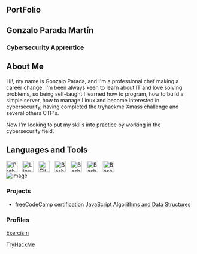 ## PortFolio
## Gonzalo Parada Martín
### Cybersecurity Apprentice

## About Me
Hi!, my name is Gonzalo Parada, and I'm a professional chef making a career change. I'm been always keen to learn about IT and love solving problems, so being self-taught I learned how to program, how to build a simple server, how to manage Linux and become interested in cybersecurity, having completed the tryhackme Xmass challenge and several others CTF's.
	
Now I'm looking to put my skills into practice by working in the cybersecurity field.

## Languages and Tools

 <img align="left" alt="Python" width="30px" style="padding-right:10px;" src="https://cdn.jsdelivr.net/gh/devicons/devicon/icons/python/python-original.svg" /> 
 <img align="left" alt="Linux" width="30px" style="padding-right:10px;" src="https://cdn.jsdelivr.net/gh/devicons/devicon/icons/linux/linux-original.svg" />
 <img align="left" alt="GitHub" width="30px" style="padding-right:10px;" src="https://cdn.jsdelivr.net/gh/devicons/devicon/icons/github/github-original.svg" />
 <img align="left" alt="Bash" width="30px" style="padding-right:10px;" src="https://cdn.jsdelivr.net/gh/devicons/devicon/icons/bash/bash-original.svg" />
 <img align="left" alt="Bash" width="30px" style="padding-right:10px;" src="https://cdn.jsdelivr.net/gh/devicons/devicon/icons/haskell/haskell-plain.svg" />
 <img align="left" alt="Bash" width="30px" style="padding-right:10px;" src="https://cdn.jsdelivr.net/gh/devicons/devicon/icons/c/c-original.svg" />
 <img align="left" alt="Bash" width="30px" style="padding-right:10px;" src="https://cdn.jsdelivr.net/gh/devicons/devicon/icons/javascript/javascript-original.svg" />
<br />

![image](https://www.codewars.com/users/G-Martin21/badges/small)

### Projects

- freeCodeCamp certification [JavaScript Algorithms and Data Structures](https://www.freecodecamp.org/certification/g_martin21/javascript-algorithms-and-data-structures)

### Profiles

[Exercism](https://exercism.org/profiles/G-Martin21)

[TryHackMe](https://tryhackme.com/p/GPMartin)
